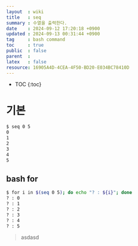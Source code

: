 ```yaml
---
layout  : wiki
title   : seq
summary : 수열을 출력한다.
date    : 2024-09-12 17:20:18 +0900
updated : 2024-09-13 00:31:44 +0900
tag     : bash command
toc     : true
public  : false
parent  : 
latex   : false
resource: 16905A4D-4CEA-4F50-BD20-E034BC78410D
---
```

* TOC
{:toc}

# 기본
```bash
$ seq 0 5
0
1
2
3
4
5
```

## bash for

```bash
$ for i in $(seq 0 5); do echo "? : ${i}"; done
? : 0
? : 1
? : 2
? : 3
? : 4
? : 5
```

> asdasd

